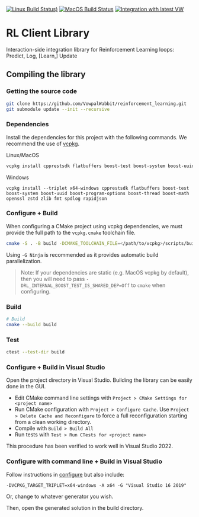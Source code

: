 [![Linux Build Status)](https://img.shields.io/azure-devops/build/vowpalwabbit/3934113c-9e2b-4dbc-8972-72ab9b9b4342/23/master?label=Linux%20build&logo=Azure%20Devops)](https://dev.azure.com/vowpalwabbit/Vowpal%20Wabbit/_build?definitionId=31)
[![MacOS Build Status](https://img.shields.io/azure-devops/build/vowpalwabbit/3934113c-9e2b-4dbc-8972-72ab9b9b4342/22/master?label=MacOS%20build&logo=Azure%20Devops)](https://dev.azure.com/vowpalwabbit/Vowpal%20Wabbit/_build?definitionId=32)
[![Integration with latest VW](https://github.com/VowpalWabbit/reinforcement_learning/actions/workflows/daily_integration.yml/badge.svg?event=schedule)](https://github.com/VowpalWabbit/reinforcement_learning/actions/workflows/daily_integration.yml)

# RL Client Library
Interaction-side integration library for Reinforcement Learning loops: Predict, Log, [Learn,] Update

## Compiling the library
### Getting the source code
```sh
git clone https://github.com/VowpalWabbit/reinforcement_learning.git
git submodule update --init --recursive
```

### Dependencies
Install the dependencies for this project with the following commands. We recommend the use of [vcpkg](https://github.com/microsoft/vcpkg).

Linux/MacOS
```sh
vcpkg install cpprestsdk flatbuffers boost-test boost-system boost-uuid boost-program-options boost-thread boost-math openssl zstd zlib fmt spdlog rapidjson
```

Windows
```
vcpkg install --triplet x64-windows cpprestsdk flatbuffers boost-test boost-system boost-uuid boost-program-options boost-thread boost-math openssl zstd zlib fmt spdlog rapidjson
```

### Configure + Build
When configuring a CMake project using vcpkg dependencies, we must provide the full path to the `vcpkg.cmake` toolchain file.
```sh
cmake -S . -B build -DCMAKE_TOOLCHAIN_FILE=</path/to/vcpkg>/scripts/buildsystems/vcpkg.cmake -DRAPIDJSON_SYS_DEP=On -DFMT_SYS_DEP=On -DSPDLOG_SYS_DEP=On -DVW_BOOST_MATH_SYS_DEP=On
```

Using `-G Ninja` is recommended as it provides automatic build parallelization.

> Note: If your dependencies are static (e.g. MacOS vcpkg by default), then you will need to pass `-DRL_INTERNAL_BOOST_TEST_IS_SHARED_DEP=Off` to `cmake` when configuring.

### Build

```sh
# Build
cmake --build build
```

### Test
```sh
ctest --test-dir build
```

### Configure + Build in Visual Studio
Open the project directory in Visual Studio. Building the library can be easily done in the GUI.
- Edit CMake command line settings with `Project > CMake Settings for <project name>`
- Run CMake configuration with `Project > Configure Cache`. Use `Project > Delete Cache and Reconfigure` to force a full reconfiguration starting from a clean working directory.
- Compile with `Build > Build All`
- Run tests with `Test > Run CTests for <project name>`

This procedure has been verified to work well in Visual Studio 2022.

### Configure with command line + Build in Visual Studio

Follow instructions in [configure](#configure) but also include:
```
-DVCPKG_TARGET_TRIPLET=x64-windows -A x64 -G "Visual Studio 16 2019"
```

Or, change to whatever generator you wish.

Then, open the generated solution in the build directory.